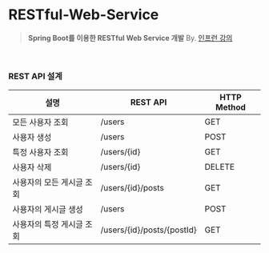 # RESTful-Web-Service
> **Spring Boot를 이용한 RESTful Web Service 개발** By. [인프런 강의](https://www.inflearn.com/course/spring-boot-restful-web-services/dashboard)

<br/>

### REST API 설계

|설명|REST API|HTTP Method|
|------|---|---|
|모든 사용자 조회|/users|GET|
|사용자 생성|/users|POST|
|특정 사용자 조회|/users/{id}|GET|
|사용자 삭제|/users/{id}|DELETE|
|사용자의 모든 게시글 조회|/users/{id}/posts|GET|
|사용자의 게시글 생성|/users|POST|
|사용자의 특정 게시글 조회|/users/{id}/posts/{postId}|GET|
